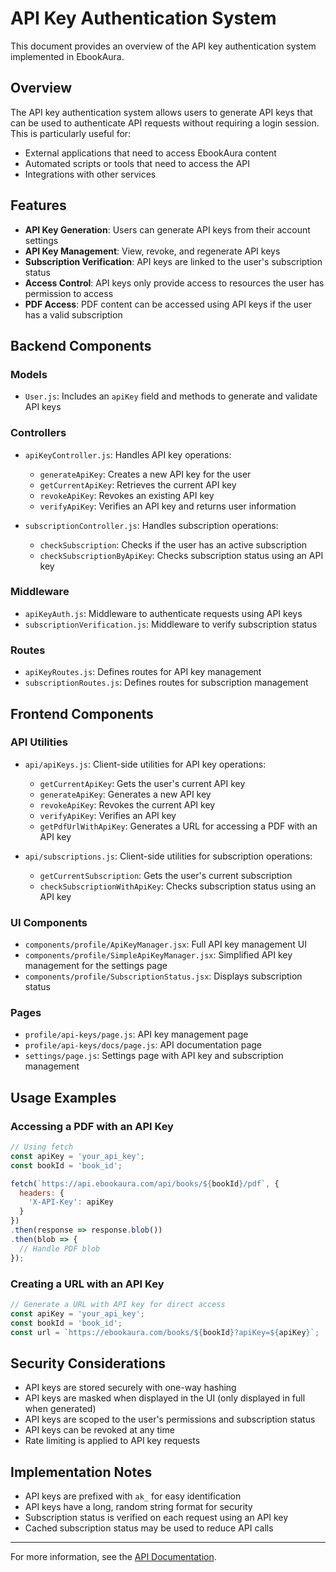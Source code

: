 # API Key Authentication System

This document provides an overview of the API key authentication system implemented in EbookAura.

## Overview

The API key authentication system allows users to generate API keys that can be used to authenticate API requests without requiring a login session. This is particularly useful for:

- External applications that need to access EbookAura content
- Automated scripts or tools that need to access the API
- Integrations with other services

## Features

- **API Key Generation**: Users can generate API keys from their account settings
- **API Key Management**: View, revoke, and regenerate API keys
- **Subscription Verification**: API keys are linked to the user's subscription status
- **Access Control**: API keys only provide access to resources the user has permission to access
- **PDF Access**: PDF content can be accessed using API keys if the user has a valid subscription

## Backend Components

### Models

- `User.js`: Includes an `apiKey` field and methods to generate and validate API keys

### Controllers

- `apiKeyController.js`: Handles API key operations:
  - `generateApiKey`: Creates a new API key for the user
  - `getCurrentApiKey`: Retrieves the current API key
  - `revokeApiKey`: Revokes an existing API key
  - `verifyApiKey`: Verifies an API key and returns user information

- `subscriptionController.js`: Handles subscription operations:
  - `checkSubscription`: Checks if the user has an active subscription
  - `checkSubscriptionByApiKey`: Checks subscription status using an API key

### Middleware

- `apiKeyAuth.js`: Middleware to authenticate requests using API keys
- `subscriptionVerification.js`: Middleware to verify subscription status

### Routes

- `apiKeyRoutes.js`: Defines routes for API key management
- `subscriptionRoutes.js`: Defines routes for subscription management

## Frontend Components

### API Utilities

- `api/apiKeys.js`: Client-side utilities for API key operations:
  - `getCurrentApiKey`: Gets the user's current API key
  - `generateApiKey`: Generates a new API key
  - `revokeApiKey`: Revokes the current API key
  - `verifyApiKey`: Verifies an API key
  - `getPdfUrlWithApiKey`: Generates a URL for accessing a PDF with an API key

- `api/subscriptions.js`: Client-side utilities for subscription operations:
  - `getCurrentSubscription`: Gets the user's current subscription
  - `checkSubscriptionWithApiKey`: Checks subscription status using an API key

### UI Components

- `components/profile/ApiKeyManager.jsx`: Full API key management UI
- `components/profile/SimpleApiKeyManager.jsx`: Simplified API key management for the settings page
- `components/profile/SubscriptionStatus.jsx`: Displays subscription status

### Pages

- `profile/api-keys/page.js`: API key management page
- `profile/api-keys/docs/page.js`: API documentation page
- `settings/page.js`: Settings page with API key and subscription management

## Usage Examples

### Accessing a PDF with an API Key

```javascript
// Using fetch
const apiKey = 'your_api_key';
const bookId = 'book_id';

fetch(`https://api.ebookaura.com/api/books/${bookId}/pdf`, {
  headers: {
    'X-API-Key': apiKey
  }
})
.then(response => response.blob())
.then(blob => {
  // Handle PDF blob
});
```

### Creating a URL with an API Key

```javascript
// Generate a URL with API key for direct access
const apiKey = 'your_api_key';
const bookId = 'book_id';
const url = `https://ebookaura.com/books/${bookId}?apiKey=${apiKey}`;
```

## Security Considerations

- API keys are stored securely with one-way hashing
- API keys are masked when displayed in the UI (only displayed in full when generated)
- API keys are scoped to the user's permissions and subscription status
- API keys can be revoked at any time
- Rate limiting is applied to API key requests

## Implementation Notes

- API keys are prefixed with `ak_` for easy identification
- API keys have a long, random string format for security
- Subscription status is verified on each request using an API key
- Cached subscription status may be used to reduce API calls

---

For more information, see the [API Documentation](https://ebookaura.com/profile/api-keys/docs). 